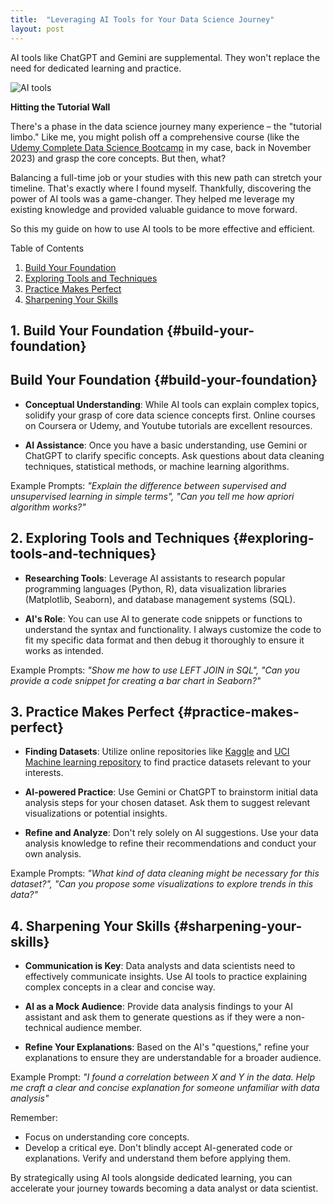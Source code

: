 ```yaml
---
title:  "Leveraging AI Tools for Your Data Science Journey"
layout: post
---
```

AI tools like ChatGPT and Gemini are supplemental. They won't replace the need for dedicated learning and practice.

![AI tools](https://cdn.pixabay.com/photo/2023/02/04/17/28/chat-7767693_1280.jpg)

**Hitting the Tutorial Wall**

There's a phase in the data science journey many experience – the "tutorial limbo."  Like me, you might polish off a comprehensive course (like the [Udemy Complete Data Science Bootcamp](https://www.udemy.com/course/complete-data-science-bootcamp/) in my case, back in November 2023) and grasp the core concepts. But then, what?  

Balancing a full-time job or your studies with this new path can stretch your timeline.  That's exactly where I found myself. Thankfully, discovering the power of AI tools was a game-changer. They helped me leverage my existing knowledge and provided valuable guidance to move forward.

So this my guide on how to use AI tools to be more effective and efficient.

Table of Contents

1. [Build Your Foundation](#build-your-foundation)
2. [Exploring Tools and Techniques](#exploring-tools-and-techniques)
3. [Practice Makes Perfect](#practice-makes-perfect)
4. [Sharpening Your Skills](#sharpening-your-skills)

## 1. Build Your Foundation {#build-your-foundation}

## Build Your Foundation {#build-your-foundation}

* **Conceptual Understanding**: While AI tools can explain complex topics, solidify your grasp of core data science concepts first. Online courses on Coursera or Udemy, and Youtube tutorials are excellent resources. 

* **AI Assistance**: Once you have a basic understanding, use Gemini or ChatGPT to clarify specific concepts. Ask questions about data cleaning techniques, statistical methods, or machine learning algorithms.

Example Prompts: *"Explain the difference between supervised and unsupervised learning in simple terms", "Can you tell me how apriori algorithm works?"*

## 2. Exploring Tools and Techniques {#exploring-tools-and-techniques}

* **Researching Tools**: Leverage AI assistants to research popular programming languages (Python, R), data visualization libraries (Matplotlib, Seaborn), and database management systems (SQL).

* **AI's Role**: You can use AI to generate code snippets or functions to understand the syntax and functionality. I always customize the code to fit my specific data format and then debug it thoroughly to ensure it works as intended.

Example Prompts: *"Show me how to use LEFT JOIN in SQL", "Can you provide a code snippet for creating a bar chart in Seaborn?"*

## 3. Practice Makes Perfect {#practice-makes-perfect}

* **Finding Datasets**: Utilize online repositories like [Kaggle](https://www.kaggle.com/datasets) and [UCI Machine learning repository](https://archive.ics.uci.edu/) to find practice datasets relevant to your interests.

* **AI-powered Practice**: Use Gemini or ChatGPT to brainstorm initial data analysis steps for your chosen dataset. Ask them to suggest relevant visualizations or potential insights.

* **Refine and Analyze**: Don't rely solely on AI suggestions. Use your data analysis knowledge to refine their recommendations and conduct your own analysis.

Example Prompts: *"What kind of data cleaning might be necessary for this dataset?", "Can you propose some visualizations to explore trends in this data?"*

## 4. Sharpening Your Skills {#sharpening-your-skills}

* **Communication is Key**: Data analysts and data scientists need to effectively communicate insights. Use AI tools to practice explaining complex concepts in a clear and concise way.

* **AI as a Mock Audience**: Provide data analysis findings to your AI assistant and ask them to generate questions as if they were a non-technical audience member.

* **Refine Your Explanations**: Based on the AI's "questions," refine your explanations to ensure they are understandable for a broader audience.

Example Prompt: *"I found a correlation between X and Y in the data. Help me craft a clear and concise explanation for someone unfamiliar with data analysis"*

Remember:

* Focus on understanding core concepts.
* Develop a critical eye. Don't blindly accept AI-generated code or explanations. Verify and understand them before applying them.

By strategically using AI tools alongside dedicated learning, you can accelerate your journey towards becoming a data analyst or data scientist.
